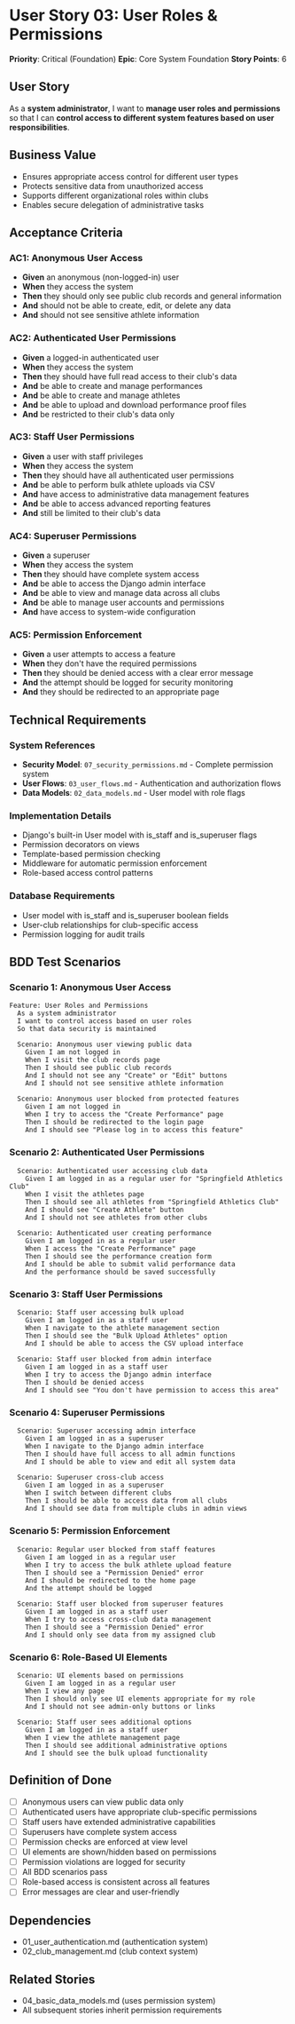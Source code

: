 # User Story 03: User Roles & Permissions

**Priority**: Critical (Foundation)
**Epic**: Core System Foundation
**Story Points**: 6

## User Story

As a **system administrator**, I want to **manage user roles and permissions** so that I can **control access to different system features based on user responsibilities**.

## Business Value

- Ensures appropriate access control for different user types
- Protects sensitive data from unauthorized access
- Supports different organizational roles within clubs
- Enables secure delegation of administrative tasks

## Acceptance Criteria

### AC1: Anonymous User Access

- **Given** an anonymous (non-logged-in) user
- **When** they access the system
- **Then** they should only see public club records and general information
- **And** should not be able to create, edit, or delete any data
- **And** should not see sensitive athlete information

### AC2: Authenticated User Permissions

- **Given** a logged-in authenticated user
- **When** they access the system
- **Then** they should have full read access to their club's data
- **And** be able to create and manage performances
- **And** be able to create and manage athletes
- **And** be able to upload and download performance proof files
- **And** be restricted to their club's data only

### AC3: Staff User Permissions

- **Given** a user with staff privileges
- **When** they access the system
- **Then** they should have all authenticated user permissions
- **And** be able to perform bulk athlete uploads via CSV
- **And** have access to administrative data management features
- **And** be able to access advanced reporting features
- **And** still be limited to their club's data

### AC4: Superuser Permissions

- **Given** a superuser
- **When** they access the system
- **Then** they should have complete system access
- **And** be able to access the Django admin interface
- **And** be able to view and manage data across all clubs
- **And** be able to manage user accounts and permissions
- **And** have access to system-wide configuration

### AC5: Permission Enforcement

- **Given** a user attempts to access a feature
- **When** they don't have the required permissions
- **Then** they should be denied access with a clear error message
- **And** the attempt should be logged for security monitoring
- **And** they should be redirected to an appropriate page

## Technical Requirements

### System References

- **Security Model**: `07_security_permissions.md` - Complete permission system
- **User Flows**: `03_user_flows.md` - Authentication and authorization flows
- **Data Models**: `02_data_models.md` - User model with role flags

### Implementation Details

- Django's built-in User model with is_staff and is_superuser flags
- Permission decorators on views
- Template-based permission checking
- Middleware for automatic permission enforcement
- Role-based access control patterns

### Database Requirements

- User model with is_staff and is_superuser boolean fields
- User-club relationships for club-specific access
- Permission logging for audit trails

## BDD Test Scenarios

### Scenario 1: Anonymous User Access

```gherkin
Feature: User Roles and Permissions
  As a system administrator
  I want to control access based on user roles
  So that data security is maintained

  Scenario: Anonymous user viewing public data
    Given I am not logged in
    When I visit the club records page
    Then I should see public club records
    And I should not see any "Create" or "Edit" buttons
    And I should not see sensitive athlete information

  Scenario: Anonymous user blocked from protected features
    Given I am not logged in
    When I try to access the "Create Performance" page
    Then I should be redirected to the login page
    And I should see "Please log in to access this feature"
```

### Scenario 2: Authenticated User Permissions

```gherkin
  Scenario: Authenticated user accessing club data
    Given I am logged in as a regular user for "Springfield Athletics Club"
    When I visit the athletes page
    Then I should see all athletes from "Springfield Athletics Club"
    And I should see "Create Athlete" button
    And I should not see athletes from other clubs

  Scenario: Authenticated user creating performance
    Given I am logged in as a regular user
    When I access the "Create Performance" page
    Then I should see the performance creation form
    And I should be able to submit valid performance data
    And the performance should be saved successfully
```

### Scenario 3: Staff User Permissions

```gherkin
  Scenario: Staff user accessing bulk upload
    Given I am logged in as a staff user
    When I navigate to the athlete management section
    Then I should see the "Bulk Upload Athletes" option
    And I should be able to access the CSV upload interface

  Scenario: Staff user blocked from admin interface
    Given I am logged in as a staff user
    When I try to access the Django admin interface
    Then I should be denied access
    And I should see "You don't have permission to access this area"
```

### Scenario 4: Superuser Permissions

```gherkin
  Scenario: Superuser accessing admin interface
    Given I am logged in as a superuser
    When I navigate to the Django admin interface
    Then I should have full access to all admin functions
    And I should be able to view and edit all system data

  Scenario: Superuser cross-club access
    Given I am logged in as a superuser
    When I switch between different clubs
    Then I should be able to access data from all clubs
    And I should see data from multiple clubs in admin views
```

### Scenario 5: Permission Enforcement

```gherkin
  Scenario: Regular user blocked from staff features
    Given I am logged in as a regular user
    When I try to access the bulk athlete upload feature
    Then I should see a "Permission Denied" error
    And I should be redirected to the home page
    And the attempt should be logged

  Scenario: Staff user blocked from superuser features
    Given I am logged in as a staff user
    When I try to access cross-club data management
    Then I should see a "Permission Denied" error
    And I should only see data from my assigned club
```

### Scenario 6: Role-Based UI Elements

```gherkin
  Scenario: UI elements based on permissions
    Given I am logged in as a regular user
    When I view any page
    Then I should only see UI elements appropriate for my role
    And I should not see admin-only buttons or links

  Scenario: Staff user sees additional options
    Given I am logged in as a staff user
    When I view the athlete management page
    Then I should see additional administrative options
    And I should see the bulk upload functionality
```

## Definition of Done

- [ ] Anonymous users can view public data only
- [ ] Authenticated users have appropriate club-specific permissions
- [ ] Staff users have extended administrative capabilities
- [ ] Superusers have complete system access
- [ ] Permission checks are enforced at view level
- [ ] UI elements are shown/hidden based on permissions
- [ ] Permission violations are logged for security
- [ ] All BDD scenarios pass
- [ ] Role-based access is consistent across all features
- [ ] Error messages are clear and user-friendly

## Dependencies

- 01_user_authentication.md (authentication system)
- 02_club_management.md (club context system)

## Related Stories

- 04_basic_data_models.md (uses permission system)
- All subsequent stories inherit permission requirements
